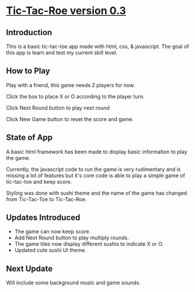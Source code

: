 # [Tic-Tac-Roe version 0.3](https://edthoo.github.io/tictacroe/)

## Introduction
This is a basic tic-tac-toe app made with html, css, & javascript. The goal of this app is learn and test my current skill level.

## How to Play
Play with a friend, this game needs 2 players for now.

Click the box to place X or O according to the player turn.

Click Next Round button to play next round

Click New Game button to reset the score and game.

## State of App
A basic html framework has been made to display basic information to play the game. 

Currently, the javascript code to run the game is very rudimentary and is missing a lot of features but it's core code is able to play a simple game of tic-tac-toe and keep score.

Styling was done with sushi theme and the name of the game has changed from Tic-Tac-Toe to Tic-Tac-Roe.

## Updates Introduced
- The game can now keep score.
- Add Next Round button to play multiply rounds.
- The game tiles now display different sushis to indicate X or O.
- Updated cute sushi UI theme.

## Next Update
Will include some background music and game sounds.